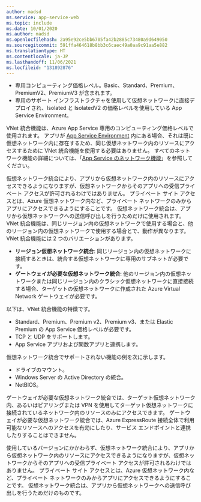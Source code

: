 ```yaml
---
author: madsd
ms.service: app-service-web
ms.topic: include
ms.date: 10/01/2020
ms.author: madsd
ms.openlocfilehash: 2a95e92ce5bb6705fa42b2885c73480a9d649050
ms.sourcegitcommit: 591ffa464618b8bb3c6caec49a0aa9c91aa5e882
ms.translationtype: HT
ms.contentlocale: ja-JP
ms.lasthandoff: 11/06/2021
ms.locfileid: "131892876"
---
```

* 専用コンピューティング価格レベル。Basic、Standard、Premium、PremiumV2、PremiumV3 が含まれます。
* 専用のサポート インフラストラクチャを使用して仮想ネットワークに直接デプロイされ、Isolated と IsolatedV2 の価格レベルを使用している App Service Environment。

VNet 統合機能は、Azure App Service 専用のコンピューティング価格レベルで使用されます。 アプリが [App Service Environment](../articles/app-service/environment/overview.md) 内にある場合、それは既に仮想ネットワーク内に存在するため、同じ仮想ネットワーク内のリソースにアクセスするために VNet 統合機能を使用する必要はありません。 すべてのネットワーク機能の詳細については、「[App Service のネットワーク機能](../articles/app-service/networking-features.md)」を参照してください。

仮想ネットワーク統合により、アプリから仮想ネットワーク内のリソースにアクセスできるようになりますが、仮想ネットワークからそのアプリへの受信プライベート アクセスが許可されるわけではありません。 プライベート サイト アクセスとは、Azure 仮想ネットワーク内など、プライベート ネットワークのみからアプリにアクセスできるようにすることです。 仮想ネットワーク統合は、アプリから仮想ネットワークへの送信呼び出しを行うためだけに使用されます。 VNet 統合機能は、同じリージョン内の仮想ネットワークで使用する場合と、他のリージョン内の仮想ネットワークで使用する場合とで、動作が異なります。 VNet 統合機能には 2 つのバリエーションがあります。

* **リージョン仮想ネットワーク統合**: 同じリージョン内の仮想ネットワークに接続するときは、統合する仮想ネットワークに専用のサブネットが必要です。
* **ゲートウェイが必要な仮想ネットワーク統合**: 他のリージョン内の仮想ネットワークまたは同じリージョン内のクラシック仮想ネットワークに直接接続する場合、ターゲットの仮想ネットワークに作成された Azure Virtual Network ゲートウェイが必要です。

以下は、VNet 統合機能の特徴です。

* Standard、Premium、Premium v2、Premium v3、または Elastic Premium の App Service 価格レベルが必要です。
* TCP と UDP をサポートします。
* App Service アプリおよび関数アプリと連携します。

仮想ネットワーク統合でサポートされない機能の例を次に示します。

* ドライブのマウント。
* Windows Server の Active Directory の統合。
* NetBIOS。

ゲートウェイが必要な仮想ネットワーク統合では、ターゲット仮想ネットワーク内、あるいはピアリングまたは VPN を使用してターゲット仮想ネットワークに接続されているネットワーク内のリソースのみにアクセスできます。 ゲートウェイが必要な仮想ネットワーク統合では、Azure ExpressRoute 接続全体で利用可能なリソースへのアクセスを有効にしたり、サービス エンドポイントと連携したりすることはできません。

使用しているバージョンにかかわらず、仮想ネットワーク統合により、アプリから仮想ネットワーク内のリソースにアクセスできるようになりますが、仮想ネットワークからそのアプリへの受信プライベート アクセスが許可されるわけではありません。 プライベート サイト アクセスとは、Azure 仮想ネットワーク内など、プライベート ネットワークのみからアプリにアクセスできるようにすることです。 仮想ネットワーク統合は、アプリから仮想ネットワークへの送信呼び出しを行うためだけのものです。
